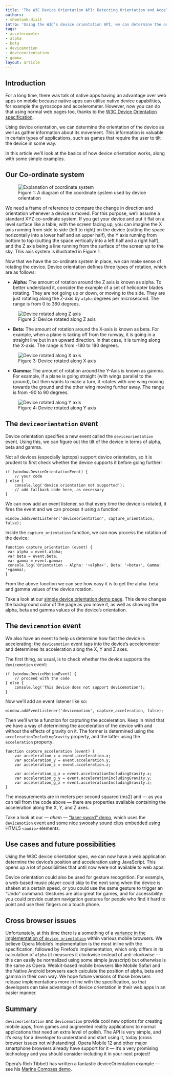 ```yaml
---
title: 'The W3C Device Orientation API: Detecting Orientation and Acceleration'
authors:
- shwetank-dixit
intro: 'Using the W3C’s device orientation API, we can determine the orientation of the device as well as gather information about its movement. This information is valuable in certain types of applications, such as games that require the user to tilt the device in some way. In this article we’ll look at the basics of how device orientation works, along with some simple examples.'
tags:
- accelerometer
- alpha
- beta
- devicemotion
- deviceorientation
- gamma
layout: article
---
```


## Introduction

For a long time, there was talk of native apps having an advantage over web apps on mobile because native apps can utilise native device capabilities, for example the gyroscope and accelerometer. However, now you can do that using normal web pages too, thanks to the [W3C Device Orientation specification][1].

[1]: http://dev.w3.org/geo/api/spec-source-orientation.html

Using device orientation, we can determine the orientation of the device as well as gather information about its movement. This information is valuable in certain types of applications, such as games that require the user to tilt the device in some way.

In this article we’ll look at the basics of how device orientation works, along with some simple examples.

## Our Co-ordinate system

<figure id="figure-1">
	<img src="/articles/w3c-device-orientation-api/device-axes.png" alt="Explanation of coordinate system">
	<figcaption markdown="span">Figure 1: A diagram of the coordinate system used by device orientation</figcaption>
</figure>

We need a frame of reference to compare the change in direction and orientation whenever a device is moved. For this purpose, we’ll assume a standard XYZ co-ordinate system. If you get your device and put it flat on a level surface like a table, with the screen facing up, you can imagine the X axis running from side to side (left to right) on the device (cutting the space horizontally into a lower half and an upper half), the Y axis running from bottom to top (cutting the space vertically into a left half and a right half), and the Z axis being a line running from the surface of the screen up to the sky. This axis system is illustrated in Figure 1.

Now that we have the co-ordinate system in place, we can make sense of rotating the device. Device orientation defines three types of rotation, which are as follows:

- **Alpha:** The amount of rotation around the Z axis is known as alpha. To better understand it, consider the example of a set of helicopter blades rotating. They are not going up or down, or moving to the side. They are just rotating along the Z-axis by `alpha` degrees per microsecond. The range is from 0 to 360 degrees.

<figure id="figure-2">
	<img src="/articles/w3c-device-orientation-api/device-alpha.png" alt="Device rotated along Z axis">
	<figcaption markdown="span">Figure 2: Device rotated along Z axis</figcaption>
</figure>

- **Beta:** The amount of rotation around the X-axis is known as beta. For example, when a plane is taking off from the runway, it is going in a straight line but in an upward direction. In that case, it is turning along the X-axis. The range is from -180 to 180 degrees.

<figure id="figure-3">
	<img src="/articles/w3c-device-orientation-api/device-beta.png" alt="Device rotated along X axis">
	<figcaption markdown="span">Figure 3: Device rotated along X axis</figcaption>
</figure>

- **Gamma:** The amount of rotation around the Y-Axis is known as gamma. For example, if a plane is going straight (with wings parallel to the ground), but then wants to make a turn, it rotates with one wing moving towards the ground and the other wing moving further away. The range is from -90 to 90 degrees.

<figure id="figure-4">
	<img src="/articles/w3c-device-orientation-api/device-gamma.png" alt="Device rotated along Y axis">
	<figcaption markdown="span">Figure 4: Device rotated along Y axis</figcaption>
</figure>

## The `deviceorientation` event

Device orientation specifies a new event called the `deviceorientation` event. Using this, we can figure out the tilt of the device in terms of alpha, beta and gamma.

Not all devices (especially laptops) support device orientation, so it is prudent to first check whether the device supports it before going further:

	if (window.DeviceOrientationEvent) {
		// your code
	} else {
		console.log('device orientation not supported');
		// add fallback code here, as necessary
	}

We can now add an event listener, so that every time the device is rotated, it fires the event and we can process it using a function:

	window.addEventListener('deviceorientation', capture_orientation, false);

Inside the `capture_orientation` function, we can now process the rotation of the device:

	function capture_orientation (event) {
	 var alpha = event.alpha;
	 var beta = event.beta;
	 var gamma = event.gamma;
	 console.log('Orientation - Alpha: '+alpha+', Beta: '+beta+', Gamma: '+gamma);
	}

From the above function we can see how easy it is to get the alpha. beta and gamma values of the device rotation.

Take a look at our [simple device orientation demo page][6]. This demo changes the background color of the page as you move it, as well as showing the alpha, beta and gamma values of the device’s orientation.

[6]: /articles/w3c-device-orientation-api/dodemo.htm

## The `devicemotion` event

We also have an event to help us determine how fast the device is accelerating: the `devicemotion` event taps into the device’s accelerometer and determines its acceleration along the X, Y and Z axes.

The first thing, as usual, is to check whether the device supports the `devicemotion` event:

	if (window.DeviceMotionEvent) {
		// proceed with the code
	} else {
		console.log('This device does not support devicemotion');
	}

Now we’ll add an event listener like so:

	window.addEventListener('devicemotion', capture_acceleration, false);

Then we’ll write a function for capturing the acceleration. Keep in mind that we have a way of determining the acceleration of the device with and without the effects of gravity on it. The former is determined using the `accelerationIncludingGravity` property, and the latter using the `acceleration` property:

	function capture_acceleration (event) {
		var acceleration_x = event.acceleration.x;
		var acceleration_y = event.acceleration.y;
		var acceleration_z = event.acceleration.z;

		var acceleration_g_x = event.accelerationIncludingGravity.x;
		var acceleration_g_y = event.accelerationIncludingGravity.y;
		var acceleration_g_z = event.accelerationIncludingGravity.z;
	}

The measurements are in meters per second squared (ms2) and — as you can tell from the code above — there are properties available containing the acceleration along the X, Y, and Z axes.

Take a look at our — *ahem* — [“laser-sword” demo][7], which uses the `devicemotion` event and some nice swooshy sound clips embedded using HTML5 `<audio>` elements.

[7]: /articles/w3c-device-orientation-api/laser-sword-demo.htm

## Use cases and future possibilities

Using the W3C device orientation spec, we can now have a web application determine the device’s position and acceleration using JavaScript. This opens up a lot of possibilities that until now were not available to web apps.

Device orientation could also be used for gesture recognition. For example, a web-based music player could skip to the next song when the device is shaken at a certain speed, or you could use the same gesture to trigger an “Undo” command. Gestures are also great for games, and for accessibility: you could provide custom navigation gestures for people who find it hard to point and use their fingers on a touch phone.

## Cross browser issues

Unfortunately, at this time there is a something of a [variance in the implementation of `device orientation`][8] within various mobile browsers. We believe Opera Mobile’s implementation is the most inline with the specification, followed by Firefox’s implementation, which only differs in its calculation of `alpha` (it measures it clockwise instead of anti-clockwise — this can easily be normalized using some simple javascript) but otherwise is the same as Opera. Webkit-based mobile browsers like Mobile Safari and the Native Android browsers each calculate the position of alpha, beta and gamma in their own way. We hope future versions of those browsers release implementations more in line with the specification, so that developers can take advantage of device orientation in their web apps in an easier manner.

[8]: http://lists.w3.org/Archives/Public/public-geolocation/2012Jun/0000.html

## Summary

`deviceorientation` and `devicemotion` provide cool new options for creating mobile apps, from games and augmented reality applications to normal applications that need an extra level of polish. The API is very simple, and it’s easy for a developer to understand and start using it, today (cross browser issues not withstanding). Opera Mobile 12 and other major smartphone browsers already have support for it — it’s a very promising technology and you should consider including it in your next project!

Opera’s Rich Tibbett has written a fantastic deviceOrientation example — see his [Marine Compass demo][9].

[9]: http://people.opera.com/richt/release/demos/orientation/marinecompass/

